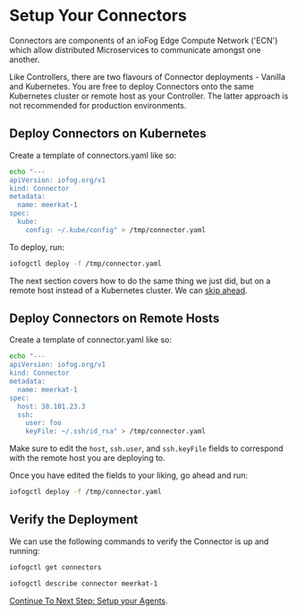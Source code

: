 # Setup Your Connectors

Connectors are components of an ioFog Edge Compute Network ('ECN') which allow distributed Microservices to communicate amongst one another.

Like Controllers, there are two flavours of Connector deployments - Vanilla and Kubernetes. You are free to deploy Connectors onto the same Kubernetes cluster or remote host as your Controller. The latter approach is not recommended for production environments.

## Deploy Connectors on Kubernetes

Create a template of connectors.yaml like so:

```bash
echo "---
apiVersion: iofog.org/v1
kind: Connector
metadata:
  name: meerkat-1
spec:
  kube:
    config: ~/.kube/config" > /tmp/connector.yaml
```

To deploy, run:

```bash
iofogctl deploy -f /tmp/connector.yaml
```

The next section covers how to do the same thing we just did, but on a remote host instead of a Kubernetes cluster. We can <a href=#verify-the-deployment>skip ahead</a>.

## Deploy Connectors on Remote Hosts

Create a template of connector.yaml like so:

```bash
echo "---
apiVersion: iofog.org/v1
kind: Connector
metadata:
  name: meerkat-1
spec:
  host: 38.101.23.3
  ssh:
    user: foo
    keyFile: ~/.ssh/id_rsa" > /tmp/connector.yaml
```

Make sure to edit the `host`, `ssh.user`, and `ssh.keyFile` fields to correspond with the remote host you are deploying to.

Once you have edited the fields to your liking, go ahead and run:

```bash
iofogctl deploy -f /tmp/connector.yaml
```

## Verify the Deployment

We can use the following commands to verify the Connector is up and running:

```bash
iofogctl get connectors
```

```bash
iofogctl describe connector meerkat-1
```

[Continue To Next Step: Setup your Agents](setup-your-agents.html).
